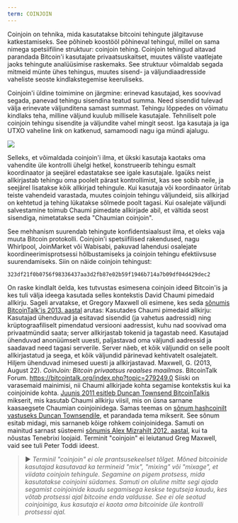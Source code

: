 ```yaml
---
term: COINJOIN
---
```


Coinjoin on tehnika, mida kasutatakse bitcoini tehingute jälgitavuse katkestamiseks. See põhineb koostööl põhineval tehingul, millel on sama nimega spetsiifiline struktuur: coinjoin tehing. Coinjoin tehingud aitavad parandada Bitcoin'i kasutajate privaatsuskaitset, muutes väliste vaatlejate jaoks tehingute analüüsimise raskemaks. See struktuur võimaldab segada mitmeid münte ühes tehingus, muutes sisend- ja väljundiaadresside vaheliste seoste kindlakstegemise keeruliseks.

Coinjoin'i üldine toimimine on järgmine: erinevad kasutajad, kes soovivad segada, panevad tehingu sisendina teatud summa. Need sisendid tulevad välja erinevate väljunditena samast summast. Tehingu lõppedes on võimatu kindlaks teha, milline väljund kuulub millisele kasutajale. Tehniliselt pole coinjoin tehingu sisendite ja väljundite vahel mingit seost. Iga kasutaja ja iga UTXO vaheline link on katkenud, samamoodi nagu iga mündi ajalugu.

![](../../dictionnaire/assets/4.png)

Selleks, et võimaldada coinjoin'i ilma, et ükski kasutaja kaotaks oma vahendite üle kontrolli ühelgi hetkel, konstrueerib tehingu esmalt koordinaator ja seejärel edastatakse see igale kasutajale. Igaüks neist allkirjastab tehingu oma poolelt pärast kontrollimist, kas see sobib neile, ja seejärel lisatakse kõik allkirjad tehingule. Kui kasutaja või koordinaator üritab teiste vahendeid varastada, muutes coinjoin tehingu väljundeid, siis allkirjad on kehtetud ja tehing lükatakse sõlmede poolt tagasi. Kui osalejate väljundi salvestamine toimub Chaumi pimedate allkirjade abil, et vältida seost sisendiga, nimetatakse seda "Chaumian coinjoin".

See mehhanism suurendab tehingute konfidentsiaalsust ilma, et oleks vaja muuta Bitcoin protokolli. Coinjoin'i spetsiifilised rakendused, nagu Whirlpool, JoinMarket või Wabisabi, pakuvad lahendusi osalejate koordineerimisprotsessi hõlbustamiseks ja coinjoin tehingu efektiivsuse suurendamiseks. Siin on näide coinjoin tehingust:

```text
323df21f0b0756f98336437aa3d2fb87e02b59f1946b714a7b09df04d429dec2
```

On raske kindlalt öelda, kes tutvustas esimesena coinjoin ideed Bitcoin'is ja kes tuli välja ideega kasutada selles kontekstis David Chaumi pimedaid allkirju. Sageli arvatakse, et Gregory Maxwell oli esimene, kes seda [sõnumis BitcoinTalk'is 2013. aastal](https://bitcointalk.org/index.php?topic=279249.0) arutas:
Kasutades Chaumi pimedaid allkirju: Kasutajad ühenduvad ja esitavad sisendid (ja vahetus aadressid) ning krüptograafiliselt pimendatud versiooni aadressist, kuhu nad soovivad oma privaatmündid saata; server allkirjastab tokenid ja tagastab need. Kasutajad ühenduvad anonüümselt uuesti, paljastavad oma väljundi aadressid ja saadavad need tagasi serverile. Server näeb, et kõik väljundid on selle poolt allkirjastatud ja seega, et kõik väljundid pärinevad kehtivatelt osalejatelt. Hiljem ühenduvad inimesed uuesti ja allkirjastavad.
Maxwell, G. (2013, August 22). *CoinJoin: Bitcoin privaatsus reaalses maailmas*. BitcoinTalk Forum. https://bitcointalk.org/index.php?topic=279249.0
Siiski on varasemaid mainimisi, nii Chaumi allkirjade kohta segamise kontekstis kui ka coinjoinide kohta. [Juunis 2011 esitleb Duncan Townsend BitcoinTalkis](https://bitcointalk.org/index.php?topic=12751.0) mikserit, mis kasutab Chaumi allkirju viisil, mis on üsna sarnane kaasaegsete Chaumian coinjoinidega. Samas teemas on [sõnum hashcoinilt vastuseks Duncan Townsendile](https://bitcointalk.org/index.php?topic=12751.msg315793#msg315793), et parandada tema mikserit. See sõnum esitab midagi, mis sarnaneb kõige rohkem coinjoinidega. Samuti on mainitud sarnast süsteemi [sõnumis Alex Mizrahilt 2012. aastal](https://gist.github.com/killerstorm/6f843e1d3ffc38191aebca67d483bd88#file-laundry), kui ta nõustas Tenebrixi loojaid. Terminit "coinjoin" ei leiutanud Greg Maxwell, vaid see tuli Peter Toddi ideest.
> ► *Terminil "coinjoin" ei ole prantsusekeelset tõlget. Mõned bitcoinide kasutajad kasutavad ka termineid "mix", "mixing" või "mixage", et viidata coinjoin tehingule. Segamine on pigem protsess, mida kasutatakse coinjoini südames. Samuti on oluline mitte segi ajada segamist coinjoinide kaudu segamisega keskse tegutseja kaudu, kes võtab protsessi ajal bitcoine enda valdusse. See ei ole seotud coinjoiniga, kus kasutaja ei kaota oma bitcoinide üle kontrolli protsessi ajal.*